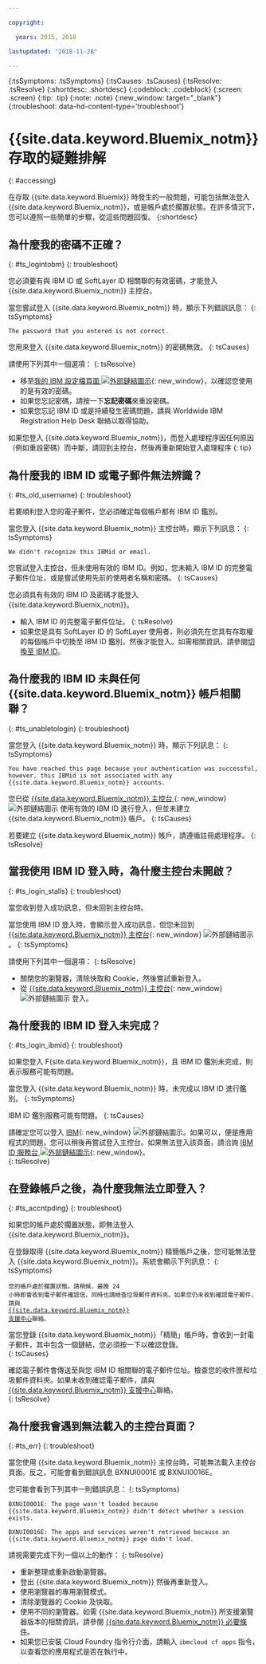 ```yaml
---

copyright:

  years: 2015, 2018

lastupdated: "2018-11-28"

---
```


{:tsSymptoms: .tsSymptoms}
{:tsCauses: .tsCauses}
{:tsResolve: .tsResolve}
{:shortdesc: .shortdesc}
{:codeblock: .codeblock}
{:screen: .screen}
{:tip: .tip}
{:note: .note}
{:new_window: target="_blank"}
{:troubleshoot: data-hd-content-type='troubleshoot'}


# {{site.data.keyword.Bluemix_notm}} 存取的疑難排解
{: #accessing}

在存取 {{site.data.keyword.Bluemix}} 時發生的一般問題，可能包括無法登入 {{site.data.keyword.Bluemix_notm}}，或是帳戶處於擱置狀態。在許多情況下，您可以遵照一些簡單的步驟，從這些問題回復。
{:shortdesc}


## 為什麼我的密碼不正確？
{: #ts_logintobm}
{: troubleshoot}

您必須要有與 IBM ID 或 SoftLayer ID 相關聯的有效密碼，才能登入 {{site.data.keyword.Bluemix_notm}} 主控台。

當您嘗試登入 {{site.data.keyword.Bluemix_notm}} 時，顯示下列錯誤訊息：
{: tsSymptoms}

`The password that you entered is not correct.`

您用來登入 {{site.data.keyword.Bluemix_notm}} 的密碼無效。
{: tsCauses}

請使用下列其中一個選項：
{: tsResolve}
 * 移至[我的 IBM 設定檔頁面 ![外部鏈結圖示](../icons/launch-glyph.svg "外部鏈結圖示")](https://myibm.ibm.com/dashboard/){: new_window}，以確認您使用的是有效的密碼。
 * 如果您忘記密碼，請按一下**忘記密碼**來重設密碼。 
 * 如果您忘記 IBM ID 或是持續發生密碼問題，請與 Worldwide IBM Registration Help Desk 聯絡以取得協助。

如果您登入 {{site.data.keyword.Bluemix_notm}}，而登入處理程序因任何原因（例如重設密碼）而中斷，請回到主控台，然後再重新開始登入處理程序
{: tip}


## 為什麼我的 IBM ID 或電子郵件無法辨識？
{: #ts_old_username}
{: troubleshoot}

若要順利登入您的電子郵件，您必須確定每個帳戶都有 IBM ID 鑑別。

當您登入 {{site.data.keyword.Bluemix_notm}} 主控台時，顯示下列訊息：
{: tsSymptoms}

`We didn't recognize this IBMid or email.`

您嘗試登入主控台，但未使用有效的 IBM ID。例如，您未輸入 IBM ID 的完整電子郵件位址，或是嘗試使用先前的使用者名稱和密碼。
{: tsCauses}

您必須具有有效的 IBM ID 及密碼才能登入 {{site.data.keyword.Bluemix_notm}}。

 * 輸入 IBM ID 的完整電子郵件位址。
 {: tsResolve}
 * 如果您是具有 SoftLayer ID 的 SoftLayer 使用者，則必須先在您具有存取權的每個帳戶中切換至 IBM ID 鑑別，然後才能登入。如需相關資訊，請參閱[切換至 IBM ID](/docs/account/softlayerlink.html)。


## 為什麼我的 IBM ID 未與任何 {{site.data.keyword.Bluemix_notm}} 帳戶相關聯？
{: #ts_unabletologin}
{: troubleshoot}

當您登入 {{site.data.keyword.Bluemix_notm}} 時，顯示下列訊息：
{: tsSymptoms}

`You have reached this page because your authentication was successful, however, this IBMid is not associated with any  {{site.data.keyword.Bluemix_notm}} accounts.`

您已從 [{{site.data.keyword.Bluemix_notm}} 主控台 ](https://{DomainName}){: new_window} ![外部鏈結圖示](../icons/launch-glyph.svg "外部鏈結圖示") 使用有效的 IBM ID 進行登入，但並未建立 {{site.data.keyword.Bluemix_notm}} 帳戶。
{: tsCauses}

若要建立 {{site.data.keyword.Bluemix_notm}} 帳戶，請遵循註冊處理程序。
{: tsResolve}


## 當我使用 IBM ID 登入時，為什麼主控台未開啟？
{: #ts_login_stalls}
{: troubleshoot}

當您收到登入成功訊息，但未回到主控台時。

當您使用 IBM ID 登入時，會顯示登入成功訊息，但您未回到 [{{site.data.keyword.Bluemix_notm}} 主控台](https://{DomainName}){: new_window} ![外部鏈結圖示](../icons/launch-glyph.svg "外部鏈結圖示")。
{: tsSymptoms}

請使用下列其中一個選項：
{: tsResolve}
 * 關閉您的瀏覽器，清除快取和 Cookie，然後嘗試重新登入。
 * 從 [{{site.data.keyword.Bluemix_notm}} 主控台](https://{DomainName}){: new_window} ![外部鏈結圖示](../icons/launch-glyph.svg "外部鏈結圖示") 登入。


## 為什麼我的 IBM ID 登入未完成？
{: #ts_login_ibmid}
{: troubleshoot}

如果您登入 F{site.data.keyword.Bluemix_notm}}，且 IBM ID 鑑別未完成，則表示服務可能有問題。 

當您登入 {{site.data.keyword.Bluemix_notm}} 時，未完成以 IBM ID 進行鑑別。
{: tsSymptoms}

IBM ID 鑑別服務可能有問題。
{: tsCauses}

請確定您可以登入 [IBM](https://idaas.iam.ibm.com/idaas/mtfim/sps/authsvc?PolicyId=urn:ibm:security:authentication:asf:basicldapuser){: new_window} ![外部鏈結圖示](../icons/launch-glyph.svg "外部鏈結圖示")。如果可以，便是應用程式的問題，您可以稍後再嘗試登入主控台。如果無法登入該頁面，請洽詢 [IBM ID 服務台 ![外部鏈結圖示](../icons/launch-glyph.svg "外部鏈結圖示")](https://www.ibm.com/ibmid/myibm/help/us/helpdesk.html){: new_window}。  
{: tsResolve}


## 在登錄帳戶之後，為什麼我無法立即登入？
{: #ts_accntpding}
{: troubleshoot}

如果您的帳戶處於擱置狀態，即無法登入 {{site.data.keyword.Bluemix_notm}}。

在登錄取得 {{site.data.keyword.Bluemix_notm}} 精簡帳戶之後，您可能無法登入 {{site.data.keyword.Bluemix_notm}}。系統會顯示下列訊息：
{: tsSymptoms}

<code>您的帳戶處於擱置狀態。請稍候，最晚 24 小時即會收到電子郵件確認信，同時也請檢查垃圾郵件資料夾。如果您仍未收到確認電子郵件，請與 <a href="http://ibm.biz/bluemixsupport.com" target="_blank">{{site.data.keyword.Bluemix_notm}} 支援中心</a>聯絡。</code>

當您登錄 {{site.data.keyword.Bluemix_notm}}「精簡」帳戶時，會收到一封電子郵件，其中包含一個鏈結，您必須按一下以確認登錄。  
{: tsCauses}

確認電子郵件會傳送至與您 IBM ID 相關聯的電子郵件位址。檢查您的收件匣和垃圾郵件資料夾。如果未收到確認電子郵件，請與 [{{site.data.keyword.Bluemix_notm}} 支援中心](/docs/get-support/howtogetsupport.html)聯絡。  
{: tsResolve}


## 為什麼我會遇到無法載入的主控台頁面？
{: #ts_err}
{: troubleshoot}

當您使用 {{site.data.keyword.Bluemix_notm}} 主控台時，可能無法載入主控台頁面。反之，可能會看到錯誤訊息 BXNUI0001E 或 BXNUI0016E。

您可能會看到下列其中一則錯誤訊息：
{: tsSymptoms}

`BXNUI0001E: The page wasn't loaded because {{site.data.keyword.Bluemix_notm}} didn't detect whether a session exists.`

`BXNUI0016E: The apps and services weren't retrieved because an {{site.data.keyword.Bluemix_notm}} page didn't load.`

請視需要完成下列一個以上的動作：
{: tsResolve}

  * 重新整理或重新啟動瀏覽器。
  * 登出 {{site.data.keyword.Bluemix_notm}} 然後再重新登入。
  * 使用瀏覽器的專用瀏覽模式。
  * 清除瀏覽器的 Cookie 及快取。
  * 使用不同的瀏覽器。如需 {{site.data.keyword.Bluemix_notm}} 所支援瀏覽器版本的相關資訊，請參閱 [{{site.data.keyword.Bluemix_notm}} 必要條件](/docs/overview/prereqs.html#prereqs)。
  * 如果您已安裝 Cloud Foundry 指令行介面，請輸入 `ibmcloud cf apps` 指令，以查看您的應用程式是否在執行中。
